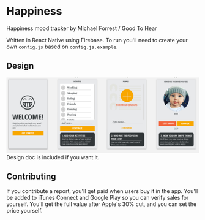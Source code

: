 # Happiness
Happiness mood tracker by Michael Forrest / Good To Hear

Written in React Native using Firebase. To run you'll need to create your own `config.js` based on `config.js.example`.

## Design
![design](./design/snapshot.png)
Design doc is included if you want it. 

## Contributing
If you contribute a report, you'll get paid when users buy it in the app. You'll be added to iTunes Connect and Google Play so you can verify sales for yourself. You'll get the full value after Apple's 30% cut, and you can set the price yourself.
